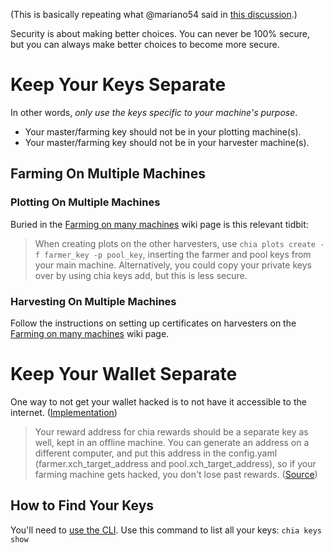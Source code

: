 (This is basically repeating what @mariano54 said in [this discussion](https://github.com/Chia-Network/chia-blockchain/discussions/1116#discussioncomment-420398).)

Security is about making better choices. You can never be 100% secure, but you can always make better choices to become more secure.

# Keep Your Keys Separate

In other words, _only use the keys specific to your machine's purpose_. 
* Your master/farming key should not be in your plotting machine(s). 
* Your master/farming key should not be in your harvester machine(s).

## Farming On Multiple Machines

### Plotting On Multiple Machines
Buried in the [Farming on many machines](https://github.com/Chia-Network/chia-blockchain/wiki/Farming-on-many-machines) wiki page is this relevant tidbit:
> When creating plots on the other harvesters, use `chia plots create -f farmer_key -p pool_key`, inserting the farmer and pool keys from your main machine. Alternatively, you could copy your private keys over by using chia keys add, but this is less secure.

### Harvesting On Multiple Machines
Follow the instructions on setting up certificates on harvesters on the [Farming on many machines](https://github.com/Chia-Network/chia-blockchain/wiki/Farming-on-many-machines) wiki page.

# Keep Your Wallet Separate

One way to not get your wallet hacked is to not have it accessible to the internet. ([Implementation](https://github.com/Chia-Network/chia-blockchain/wiki/Chia-Keys-Management))

> Your reward address for chia rewards should be a separate key as well, kept in an offline machine. You can generate an address on a different computer, and put this address in the config.yaml (farmer.xch_target_address and pool.xch_target_address), so if your farming machine gets hacked, you don't lose past rewards. ([Source](https://github.com/Chia-Network/chia-blockchain/discussions/1116#discussioncomment-420398))

## How to Find Your Keys
You'll need to [use the CLI](https://github.com/Chia-Network/chia-blockchain/wiki/CLI-Commands-Reference). Use this command to list all your keys: `chia keys show`